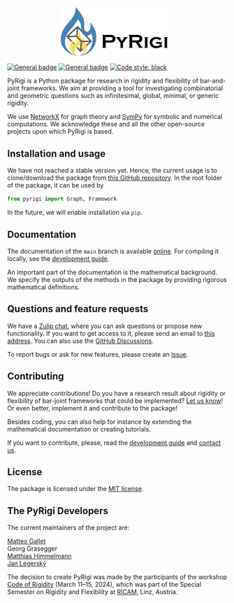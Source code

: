 <p align="center">
<img src="assets/icon.jpg" width="260">
</p>

[![General badge](https://img.shields.io/badge/PyRigi-Documentation-blue?style=plastic&link=pyrigi.github.io%2FPyRigi%2F%20)](https://pyrigi.github.io/PyRigi/)
[![General badge](https://img.shields.io/badge/license-MIT-yellow?style=plastic)](LICENSE)
[![Code style: black](https://img.shields.io/badge/code%20style-black-000000.svg)](https://github.com/psf/black)

<!-- start-input -->

PyRigi is a Python package for research in rigidity and flexibility of bar-and-joint frameworks.
We aim at providing a tool for investigating combinatorial and geometric questions
such as infinitesimal, global, minimal, or generic rigidity. 


We use [NetworkX](https://networkx.org/) for graph theory and [SymPy](https://www.sympy.org/) for symbolic and numerical computations.
We acknowledge these and all the other open-source projects upon which PyRigi is based.

## Installation and usage

We have not reached a stable version yet.
Hence, the current usage is to clone/download the package
from [this GitHub repository](https://github.com/pyRigi/PyRigi).
In the root folder of the package, it can be used by
```python
from pyrigi import Graph, Framework
```
In the future, we will enable installation via `pip`.

## Documentation

The documentation of the `main` branch is available [online](https://pyrigi.github.io/PyRigi/).
For compiling it locally,
see the [development guide](https://pyrigi.github.io/PyRigi/development/).

An important part of the documentation is the mathematical background.
We specify the outputs of the methods in the package
by providing rigorous mathematical definitions.

## Questions and feature requests

We have a [Zulip chat](https://pyrigi.zulipchat.com),
where you can ask questions or propose new functionality.
If you want to get access to it, please send an email to
[this address](mailto:external.dc4f45edef70cb7e0c621ad50377d9f1.show-sender.include-footer@streams.zulipchat.com).
You can also use the [GitHub Discussions](https://github.com/PyRigi/PyRigi/discussions).

To report bugs or ask for new features, please create an [issue](https://github.com/PyRigi/PyRigi/issues/new/choose).

## Contributing

We appreciate contributions!
Do you have a research result
about rigidity or flexibility of bar-joint frameworks
that could be implemented?
[Let us know](https://github.com/PyRigi/PyRigi/issues/new/choose)!
Or even better, implement it and contribute to the package!

Besides coding, you can also help for instance
by extending the mathematical documentation or
creating tutorials.

If you want to contribute, please,
read the [development guide](https://pyrigi.github.io/PyRigi/development/howto)
and [contact us](mailto:external.dc4f45edef70cb7e0c621ad50377d9f1.show-sender.include-footer@streams.zulipchat.com).
## License

The package is licensed under the [MIT license](https://github.com/PyRigi/PyRigi/blob/main/LICENSE).

## The PyRigi Developers

The current maintainers of the project are:

[Matteo Gallet](mailto:matteo.gallet@units.it) \
Georg Grasegger \
[Matthias Himmelmann](https://matthiashimmelmann.github.io/) \
[Jan Legerský](https://jan.legersky.cz/)

The decision to create PyRigi was made by the participants of the workshop
[Code of Rigidity](https://www.ricam.oeaw.ac.at/specsem/specsem2024/workshop2/)
(March 11–15, 2024), which was part of the 
Special Semester on Rigidity and Flexibility at [RICAM](https://www.oeaw.ac.at/ricam/), Linz, Austria.





